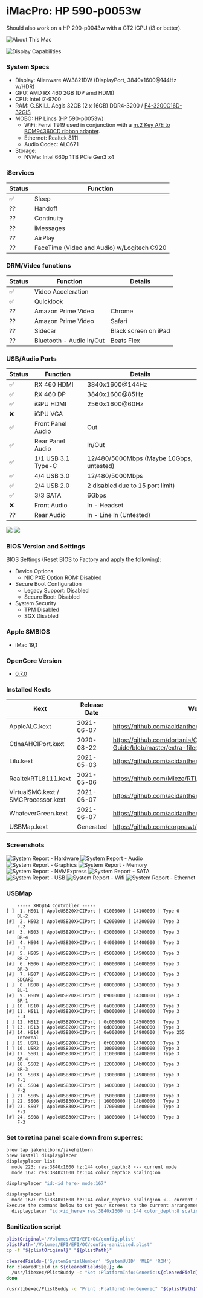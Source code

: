 
# iMacPro: HP 590-p0053w
Should also work on a HP 290-p0043w with a GT2 iGPU (i3 or better).

![About This Mac](Screenshots/SystemInfo.png)

![Display Capabilities](Screenshots/Display-Capabilities.png)

### System Specs
 - Display: Alienware AW3821DW (DisplayPort, 3840x1600@144Hz w/HDR)
 - GPU: AMD RX 460 2GB (DP amd HDMI)
 - CPU: Intel i7-9700
 - RAM: G.SKILL Aegis 32GB (2 x 16GB) DDR4-3200 / [F4-3200C16D-32GIS](https://www.newegg.com/g-skill-32gb-288-pin-ddr4-sdram/p/N82E16820232885)
 - MOBO: HP Lincs (HP 590-p0053w)
   - WiFi: Fenvi T919 used in conjunction with a [m.2 Key A/E to BCM94360CD ribbon adapter](https://www.amazon.com/BQZYX-BCM94360CD-BCM94360CS2-BCM943224PCIEBT2-Hackintosh/dp/B07ZKN3YRC).
   - Ethernet: Realtek 8111
   - Audio Codec: ALC671
 - Storage: 
   - NVMe: Intel 660p 1TB PCle Gen3 x4

### iServices
Status | Function
--|--|
✅ | Sleep
⁇ | Handoff
⁇ | Continuity
⁇ | iMessages
⁇ | AirPlay
⁇ | FaceTime (Video and Audio) w/Logitech C920

### DRM/Video functions
Status | Function | Details
--|--|--
✅ | Video Acceleration |
✅ | Quicklook | 
⁇ | Amazon Prime Video | Chrome
⁇ | Amazon Prime Video | Safari
⁇ | Sidecar | Black screen on iPad
⁇ | Bluetooth - Audio In/Out | Beats Flex

### USB/Audio Ports
Status | Function | Details
--|--|--
✅ | RX 460 HDMI | 3840x1600@144Hz
✅ | RX 460 DP | 3840x1600@85Hz
✅ | iGPU HDMI | 2560x1600@60Hz
❌ | iGPU VGA | 
✅ | Front Panel Audio | Out
✅ | Rear Panel Audio | In/Out
✅ | 1/1 USB 3.1 Type-C | 12/480/5000Mbps (Maybe 10Gbps, untested)
✅ | 4/4 USB 3.0 | 12/480/5000Mbps
✅ | 2/4 USB 2.0 | 2 disabled due to 15 port limit)
✅ | 3/3 SATA | 6Gbps
❌ | Front Audio | In - Headset
⁇ | Rear Audio | In - Line In (Untested)

![](Screenshots/HP590-Front.png)
![](Screenshots/HP590-Rear.png)

### BIOS Version and Settings
BIOS Settings (Reset BIOS to Factory and apply the following):
 - Device Options
   - NIC PXE Option ROM: Disabled
 - Secure Boot Configuration
   - Legacy Support: Disabled
   - Secure Boot: Disabled
 - System Security
   - TPM Disabled
   - SGX Disabled

### Apple SMBIOS
 - iMac 19,1

### OpenCore Version
 - [0.7.0](https://github.com/acidanthera/opencorepkg/releases)

### Installed Kexts 
| Kext | Release Date | Website|
| --- | --- | ---|
| AppleALC.kext | 2021-06-07 | https://github.com/acidanthera/applealc/releases |
| CtlnaAHCIPort.kext | 2020-08-22 | https://github.com/dortania/OpenCore-Install-Guide/blob/master/extra-files/CtlnaAHCIPort.kext.zip |
| Lilu.kext | 2021-05-03 | https://github.com/acidanthera/lilu/releases |
| RealtekRTL8111.kext | 2021-05-06 | https://github.com/Mieze/RTL8111_driver_for_OS_X/releases |
| VirtualSMC.kext / SMCProcessor.kext | 2021-06-07 | https://github.com/acidanthera/virtualsmc/releases |
| WhateverGreen.kext | 2021-06-07 | https://github.com/acidanthera/whatevergreen/releases |
| USBMap.kext | Generated | https://github.com/corpnewt/USBMap |

### Screenshots
![System Report - Hardware](Screenshots/SystemReport-Hardware.png)
![System Report - Audio](Screenshots/SystemReport-Audio.png)
![System Report - Graphics](Screenshots/SystemReport-Graphics.png)
![System Report - Memory](Screenshots/SystemReport-Memory.png)
![System Report - NVMExpress](Screenshots/SystemReport-NVMExpress.png)
![System Report - SATA](Screenshots/SystemReport-SATA.png)
![System Report - USB](Screenshots/SystemReport-USB.png)
![System Report - Wifi](Screenshots/SystemReport-WiFi.png)
![System Report - Ethernet](Screenshots/SystemReport-Ethernet.png)


### USBMap
```
    ----- XHC@14 Controller -----
[ ]  1. HS01 | AppleUSB20XHCIPort | 01000000 | 14100000 | Type 0
    BL-2
[#]  2. HS02 | AppleUSB20XHCIPort | 02000000 | 14200000 | Type 3
    F-2
[#]  3. HS03 | AppleUSB20XHCIPort | 03000000 | 14300000 | Type 3
    BR-4
[#]  4. HS04 | AppleUSB20XHCIPort | 04000000 | 14400000 | Type 3
    F-1
[#]  5. HS05 | AppleUSB20XHCIPort | 05000000 | 14500000 | Type 3
    BR-2
[#]  6. HS06 | AppleUSB20XHCIPort | 06000000 | 14600000 | Type 3
    BR-3
[#]  7. HS07 | AppleUSB20XHCIPort | 07000000 | 14100000 | Type 3
    SDCARD
[ ]  8. HS08 | AppleUSB20XHCIPort | 08000000 | 14200000 | Type 3
    BL-1
[#]  9. HS09 | AppleUSB20XHCIPort | 09000000 | 14300000 | Type 3
    BR-1
[ ] 10. HS10 | AppleUSB20XHCIPort | 0a000000 | 14400000 | Type 3
[#] 11. HS11 | AppleUSB20XHCIPort | 0b000000 | 14800000 | Type 3
    F-3
[ ] 12. HS12 | AppleUSB20XHCIPort | 0c000000 | 14500000 | Type 3
[ ] 13. HS13 | AppleUSB20XHCIPort | 0d000000 | 14600000 | Type 3
[#] 14. HS14 | AppleUSB20XHCIPort | 0e000000 | 14900000 | Type 255
    Internal
[ ] 15. USR1 | AppleUSB20XHCIPort | 0f000000 | 14700000 | Type 3
[ ] 16. USR2 | AppleUSB20XHCIPort | 10000000 | 14800000 | Type 3
[#] 17. SS01 | AppleUSB30XHCIPort | 11000000 | 14a00000 | Type 3
    BR-4
[#] 18. SS02 | AppleUSB30XHCIPort | 12000000 | 14b00000 | Type 3
    BR-3
[#] 19. SS03 | AppleUSB30XHCIPort | 13000000 | 14900000 | Type 3
    F-1
[#] 20. SS04 | AppleUSB30XHCIPort | 14000000 | 14d00000 | Type 3
    F-2
[ ] 21. SS05 | AppleUSB30XHCIPort | 15000000 | 14a00000 | Type 3
[ ] 22. SS06 | AppleUSB30XHCIPort | 16000000 | 14b00000 | Type 3
[#] 23. SS07 | AppleUSB30XHCIPort | 17000000 | 14e00000 | Type 3
    F-3
[#] 24. SS08 | AppleUSB30XHCIPort | 18000000 | 14f00000 | Type 3
    F-3
```

### Set to retina panel scale down from superres:
```bash
brew tap jakehilborn/jakehilborn
brew install displayplacer
displayplacer list
  mode 223: res:3840x1600 hz:144 color_depth:8 <-- current mode
  mode 167: res:3840x1600 hz:144 color_depth:8 scaling:on

displayplacer "id:<id_here> mode:167"

displayplacer list
  mode 167: res:3840x1600 hz:144 color_depth:8 scaling:on <-- current mode
Execute the command below to set your screens to the current arrangement:
  displayplacer "id:<id_here> res:3840x1600 hz:144 color_depth:8 scaling:on origin:(0,0) degree:0"
```

### Sanitization script
```bash
plistOriginal='/Volumes/EFI/EFI/OC/config.plist'
plistPath='/Volumes/EFI/EFI/OC/config-sanitized.plist'
cp -f "${plistOriginal}" "${plistPath}"

clearedFields=('SystemSerialNumber' 'SystemUUID' 'MLB' 'ROM')
for clearedField in ${clearedFields[@]}; do
  /usr/libexec/PlistBuddy -c "Set :PlatformInfo:Generic:${clearedField} 0" "${plistPath}"
done

/usr/libexec/PlistBuddy -c "Print :PlatformInfo:Generic" "${plistPath}"
```
